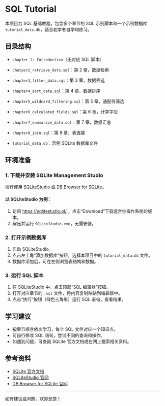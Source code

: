 # SQL Tutorial

本项目为 SQL 基础教程，包含多个章节的 SQL 示例脚本和一个示例数据库 `tutorial_data.db`，适合初学者自学和练习。

## 目录结构

- `chapter 1: Introduction`（无对应 SQL 脚本）
- `chatper2_retrieve_data.sql`：第 2 章，数据检索
- `chapter3_filter_data.sql`：第 3 章，数据筛选
- `chapter4_sort_data.sql`：第 4 章，数据排序
- `chapter5_wildcard_filtering.sql`：第 5 章，通配符筛选
- `chapter6_calculated_fields.sql`：第 6 章，计算字段
- `chapter7_summarize_data.sql`：第 7 章，数据汇总
- `chapter8_join.sql`：第 8 章，表连接

- `tutorial_data.db`：示例 SQLite 数据库文件

## 环境准备

### 1. 下载并安装 SQLite Management Studio

推荐使用 [SQLiteStudio](https://sqlitestudio.pl/) 或 [DB Browser for SQLite](https://sqlitebrowser.org/)。

#### 以 SQLiteStudio 为例：

1. 访问 https://sqlitestudio.pl/ ，点击“Download”下载适合你操作系统的版本。
2. 解压并运行 `SQLiteStudio.exe`，无需安装。

### 2. 打开示例数据库

1. 启动 SQLiteStudio。
2. 点击左上角“添加数据库”按钮，选择本项目中的 `tutorial_data.db` 文件。
3. 数据库添加后，可在左侧浏览表结构和数据。

### 3. 运行 SQL 脚本

1. 在 SQLiteStudio 中，点击顶部“SQL 编辑器”按钮。
2. 打开对应章节的 `.sql` 文件，将内容复制粘贴到编辑器中。
3. 点击“执行”按钮（绿色三角形）运行 SQL 语句，查看结果。

## 学习建议

- 按章节顺序依次学习，每个 SQL 文件对应一个知识点。
- 可自行修改 SQL 语句，尝试不同的查询和操作。
- 如遇到问题，可查阅 SQLite 官方文档或在网上搜索相关资料。

## 参考资料

- [SQLite 官方文档](https://www.sqlite.org/docs.html)
- [SQLiteStudio 官网](https://sqlitestudio.pl/)
- [DB Browser for SQLite 官网](https://sqlitebrowser.org/)

---

如有建议或问题，欢迎反馈！
